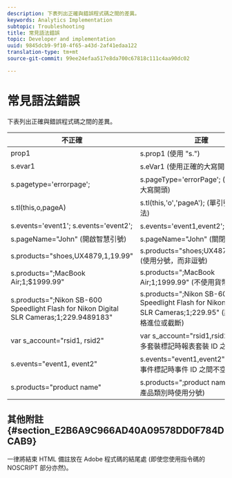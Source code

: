 ```yaml
---
description: 下表列出正確與錯誤程式碼之間的差異。
keywords: Analytics Implementation
subtopic: Troubleshooting
title: 常見語法錯誤
topic: Developer and implementation
uuid: 9845dcb9-9f10-4f65-a43d-2af41edaa122
translation-type: tm+mt
source-git-commit: 99ee24efaa517e8da700c67818c111c4aa90dc02

---
```



# 常見語法錯誤

下表列出正確與錯誤程式碼之間的差異。

| 不正確 | 正確 |
|---|---|
| prop1 | s.prop1 (使用 "s.") |
| s.evar1 | s.eVar1 (使用正確的大寫開頭) |
| s.pagetype='errorpage'; | s.pageType='errorPage'; (使用正確的大寫開頭) |
| s.tl(this,o,pageA) | s.tl(this,'o','pageA'); (單引號的正確用法) |
| s.events='event1'; s.events='event2'; | s.events='event1,event2'; (正確格式) |
| s.pageName="John" (開啟智慧引號) | s.pageName="John" (關閉智慧引號) |
| s.products="shoes,UX4879,1,19.99" | s.products="shoes;UX4879;1;19.99" (使用分號，而非逗號) |
| s.products=";MacBook Air;1;$1999.99" | s.products=";MacBook Air;1;1999.99" (不使用貨幣符號) |
| s.products=";Nikon SB-600 Speedlight Flash for Nikon Digital SLR Cameras;1;229.9489183" | s.products=";Nikon SB-600 Speedlight Flash for Nikon Digital SLR Cameras;1;229.95" (將過長的價格進位或截斷) |
| var s_account="rsid1, rsid2" | var s_account="rsid1,rsid2" (在執行多套裝標記時報表套裝 ID 之間不空格) |
| s.events="event1, event2" | s.events="event1,event2" (在執行多事件標記時事件 ID 之間不空格) |
| s.products="product name" | s.products=";product name" (未列出產品類別時使用分號) |

## 其他附註 {#section_E2B6A9C966AD40A09578DD0F784DCAB9}

一律將結束 HTML 備註放在 Adobe 程式碼的結尾處 (即使您使用指令碼的 NOSCRIPT 部分亦然)。

